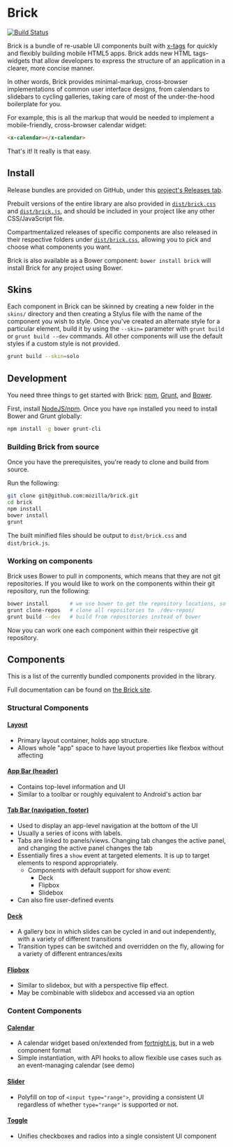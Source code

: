 # Brick

[![Build Status](https://travis-ci.org/mozilla/brick.png)](https://travis-ci.org/mozilla/brick)

Brick is a bundle of re-usable UI components built with
[x-tags](http://www.x-tags.org/) for quickly and flexibly building mobile HTML5
apps. Brick adds new HTML tags- widgets that allow developers to express the
structure of an application in a clearer, more concise manner.

In other words, Brick provides minimal-markup, cross-browser implementations of
common user interface designs, from calendars to slidebars to cycling
galleries, taking care of most of the under-the-hood boilerplate for you.

For example, this is all the markup that would be needed to implement a
mobile-friendly, cross-browser calendar widget:

```html
<x-calendar></x-calendar>
```

That's it! It really is that easy.

## Install

Release bundles are provided on GitHub, under this
[project's Releases tab](https://github.com/mozilla/brick/releases).

Prebuilt versions of the entire library are also provided in
[`dist/brick.css`](https://github.com/mozilla/brick/blob/master/dist/brick.css)
and
[`dist/brick.js`](https://github.com/mozilla/brick/blob/master/dist/brick.js),
and should be included in your project like any other CSS/JavaScript file.

Compartmentalized releases of specific components are also released in their
respective folders under
[`dist/brick.css`](https://github.com/mozilla/brick/tree/master/dist), allowing
you to pick and choose what components you want.

Brick is also available as a Bower component: `bower install brick` will
install Brick for any project using Bower.

## Skins

Each component in Brick can be skinned by creating a new folder in the
`skins/` directory and then creating a Stylus file with the name of the
component you wish to style. Once you've created an alternate style for a
particular element, build it by using the `--skin=` parameter with
`grunt build` or `grunt build --dev` commands.   All other components will use
the default styles if a custom style is not provided.

```bash
grunt build --skin=solo
```

## Development

You need three things to get started with Brick:
[npm](http://nodejs.org/download/), [Grunt](http://gruntjs.com), and
[Bower](http://bower.io).

First, install [NodeJS/npm](http://nodejs.org/download/). Once you have `npm`
installed you need to install Bower and Grunt globally:

```bash
npm install -g bower grunt-cli
```

### Building Brick from source

Once you have the prerequisites, you're ready to clone and build from source.

Run the following:

```bash
git clone git@github.com:mozilla/brick.git
cd brick
npm install
bower install
grunt
```

The built minified files should be output to `dist/brick.css` and `dist/brick.js`.

### Working on components

Brick uses Bower to pull in components, which means that they are not git
repositories. If you would like to work on the components within their git
repository, run the following:

```bash
bower install       # we use bower to get the repository locations, so this is required
grunt clone-repos   # clone all repositories to ./dev-repos/
grunt build --dev   # build from repositories instead of bower
```

Now you can work one each component within their respective git repository.

## Components

This is a list of the currently bundled components provided in the library.

Full documentation can be found on
[the Brick site](http://mozilla.github.io/brick/).

### Structural Components

#### [Layout](https://github.com/x-tag/layout)

* Primary layout container, holds app structure.
* Allows whole "app" space to have layout properties like flexbox without
  affecting <body>

#### [App Bar (header)](https://github.com/x-tag/appbar)

* Contains top-level information and UI
* Similar to a toolbar or roughly equivalent to Android's action bar

#### [Tab Bar (navigation, footer)](https://github.com/x-tag/tabbar)

* Used to display an app-level navigation at the bottom of the UI
* Usually a series of icons with labels.
* Tabs are linked to panels/views. Changing tab changes the active panel, and
  changing the active panel changes the tab
* Essentially fires a `show` event at targeted elements. It is up to target
  elements to respond appropriately.
  * Components with default support for show event:
    * Deck
    * Flipbox
    * Slidebox
* Can also fire user-defined events

#### [Deck](https://github.com/x-tag/deck)

* A gallery box in which slides can be cycled in and out independently, with a
  variety of different transitions
* Transition types can be switched and overridden on the fly, allowing for a
  variety of different entrances/exits

#### [Flipbox](https://github.com/x-tag/flipbox)

* Similar to slidebox, but with a perspective flip effect.
* May be combinable with slidebox and accessed via an option

### Content Components

#### [Calendar](https://github.com/x-tag/calendar)

* A calendar widget based on/extended from
  [fortnight.js](https://github.com/potch/fortnight.js), but in a web
  component format
* Simple instantiation, with API hooks to allow flexible use cases such as an
  event-managing calendar (see demo)

#### [Slider](https://github.com/x-tag/slider)

* Polyfill on top of `<input type="range">`, providing a consistent UI
  regardless of whether `type="range"` is supported or not.

#### [Toggle](https://github.com/x-tag/toggle)

* Unifies checkboxes and radios into a single consistent UI component

